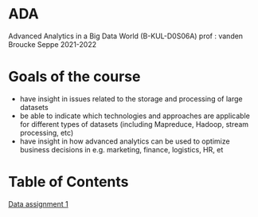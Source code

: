 # ADA
Advanced Analytics in a Big Data World (B-KUL-D0S06A)
prof : vanden Broucke Seppe
2021-2022
# Goals of the course 
- have insight in issues related to the storage and processing of large datasets
- be able to indicate which technologies and approaches are applicable for different types of datasets (including Mapreduce, Hadoop, stream processing, etc)
- have insight in how advanced analytics can be used to optimize business decisions in e.g. marketing, finance, logistics, HR, et

# Table of Contents  
[Data assignment 1](https://github.com/EliabethValdez/ADA/tree/main/assignment_1/data)


